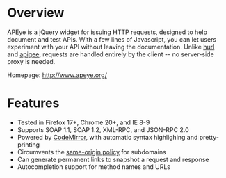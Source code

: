Overview
========

APEye is a jQuery widget for issuing HTTP requests, designed to help document and test APIs. With a few lines of Javascript, you can let users experiment with your API without leaving the documentation. Unlike [hurl](http://hurl.it/) and [apigee](http://apigee.com), requests are handled entirely by the client -- no server-side proxy is needed.

Homepage: http://www.apeye.org/

Features
========

* Tested in Firefox 17+, Chrome 20+, and IE 8-9
* Supports SOAP 1.1, SOAP 1.2, XML-RPC, and JSON-RPC 2.0
* Powered by [CodeMirror](http://codemirror.com), with automatic syntax highlighing and pretty-printing
* Circumvents the [same-origin policy](https://developer.mozilla.org/en-US/docs/Same_origin_policy_for_JavaScript) for subdomains
* Can generate permanent links to snapshot a request and response
* Autocompletion support for method names and URLs
